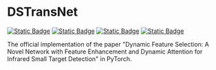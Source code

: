 # DSTransNet

[![Static Badge](https://img.shields.io/badge/building-pass-green?style=flat-square)](https://github.com/RuiminHuang/DSTransNet)
[![Static Badge](https://img.shields.io/badge/language-Python-blue?style=flat-square)](https://www.python.org/)
[![Static Badge](https://img.shields.io/badge/framework-PyTorch-blue?style=flat-square)](https://pytorch.org/)
[![Static Badge](https://img.shields.io/badge/license-Apache2.0-blue?style=flat-square)](./LICENSE)

The official implementation of the paper "Dynamic Feature Selection: A Novel Network with Feature Enhancement and Dynamic Attention for Infrared Small Target Detection" in PyTorch.
